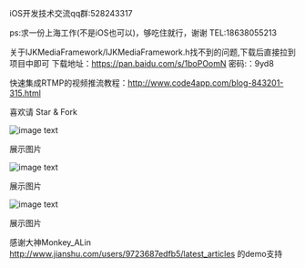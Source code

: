 iOS开发技术交流qq群:528243317

ps:求一份上海工作(不是iOS也可以)，够吃住就行，谢谢  TEL:18638055213

关于IJKMediaFramework/IJKMediaFramework.h找不到的问题,下载后直接拉到项目中即可
下载地址：https://pan.baidu.com/s/1boPOomN 密码:：9yd8

快速集成RTMP的视频推流教程：http://www.code4app.com/blog-843201-315.html

喜欢请 Star & Fork

![image text](https://github.com/XLAccount/MiaoBo/blob/master/程序展示1.gif)


展示图片



![image text](https://github.com/XLAccount/MiaoBo/blob/master/程序展示2.gif)


展示图片



<!--![image text](https://github.com/XLAccount/MiaoBo/blob/master/程序展示3.gif)-->
![image text](http://read.html5.qq.com/image?src=forum&q=5&r=0&imgflag=7&imageUrl=http://mmbiz.qpic.cn/mmbiz/foPACGrddJ2vaaSVOurz3ehayZLNrFfC5XyH4shicN3nUB7Ev4sMAhBsqlrJVSrMxVksGb1SMQKKP5z3kHnWKwg/0?wx_fmt=gif)


展示图片

感谢大神Monkey_ALin http://www.jianshu.com/users/9723687edfb5/latest_articles 的demo支持
